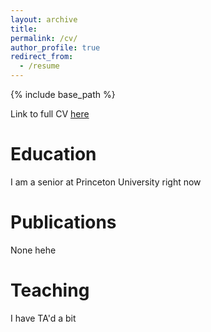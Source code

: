 ```yaml
---
layout: archive
title:
permalink: /cv/
author_profile: true
redirect_from:
  - /resume
---
```


{% include base_path %}

Link to full CV  <a href="https://youtube.com/shorts/NCoI4DXU5TE?feature=share" target="_blank">here</a>


Education
======
I am a senior at Princeton University right now

Publications
======
None hehe

Teaching
======
I have TA'd a bit
  
